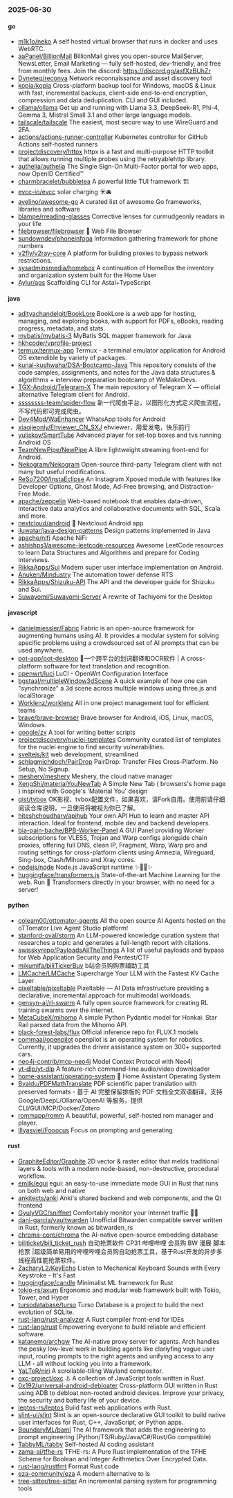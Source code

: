 ### 2025-06-30

#### go
* [m1k1o/neko](https://github.com/m1k1o/neko) A self hosted virtual browser that runs in docker and uses WebRTC.
* [aaPanel/BillionMail](https://github.com/aaPanel/BillionMail) BillionMail gives you open-source MailServer, NewsLetter, Email Marketing — fully self-hosted, dev-friendly, and free from monthly fees. Join the discord: https://discord.gg/asfXzBUhZr
* [Dyneteq/reconya](https://github.com/Dyneteq/reconya) Network reconnaissance and asset discovery tool
* [kopia/kopia](https://github.com/kopia/kopia) Cross-platform backup tool for Windows, macOS & Linux with fast, incremental backups, client-side end-to-end encryption, compression and data deduplication. CLI and GUI included.
* [ollama/ollama](https://github.com/ollama/ollama) Get up and running with Llama 3.3, DeepSeek-R1, Phi-4, Gemma 3, Mistral Small 3.1 and other large language models.
* [tailscale/tailscale](https://github.com/tailscale/tailscale) The easiest, most secure way to use WireGuard and 2FA.
* [actions/actions-runner-controller](https://github.com/actions/actions-runner-controller) Kubernetes controller for GitHub Actions self-hosted runners
* [projectdiscovery/httpx](https://github.com/projectdiscovery/httpx) httpx is a fast and multi-purpose HTTP toolkit that allows running multiple probes using the retryablehttp library.
* [authelia/authelia](https://github.com/authelia/authelia) The Single Sign-On Multi-Factor portal for web apps, now OpenID Certified™
* [charmbracelet/bubbletea](https://github.com/charmbracelet/bubbletea) A powerful little TUI framework 🏗
* [evcc-io/evcc](https://github.com/evcc-io/evcc) solar charging ☀️🚘
* [avelino/awesome-go](https://github.com/avelino/awesome-go) A curated list of awesome Go frameworks, libraries and software
* [blampe/rreading-glasses](https://github.com/blampe/rreading-glasses) Corrective lenses for curmudgeonly readars in your life
* [filebrowser/filebrowser](https://github.com/filebrowser/filebrowser) 📂 Web File Browser
* [sundowndev/phoneinfoga](https://github.com/sundowndev/phoneinfoga) Information gathering framework for phone numbers
* [v2fly/v2ray-core](https://github.com/v2fly/v2ray-core) A platform for building proxies to bypass network restrictions.
* [sysadminsmedia/homebox](https://github.com/sysadminsmedia/homebox) A continuation of HomeBox the inventory and organization system built for the Home User
* [Aylur/ags](https://github.com/Aylur/ags) Scaffolding CLI for Astal+TypeScript

#### java
* [adityachandelgit/BookLore](https://github.com/adityachandelgit/BookLore) BookLore is a web app for hosting, managing, and exploring books, with support for PDFs, eBooks, reading progress, metadata, and stats.
* [mybatis/mybatis-3](https://github.com/mybatis/mybatis-3) MyBatis SQL mapper framework for Java
* [hkhcoder/vprofile-project](https://github.com/hkhcoder/vprofile-project)
* [termux/termux-app](https://github.com/termux/termux-app) Termux - a terminal emulator application for Android OS extendible by variety of packages.
* [kunal-kushwaha/DSA-Bootcamp-Java](https://github.com/kunal-kushwaha/DSA-Bootcamp-Java) This repository consists of the code samples, assignments, and notes for the Java data structures & algorithms + interview preparation bootcamp of WeMakeDevs.
* [TGX-Android/Telegram-X](https://github.com/TGX-Android/Telegram-X) The main repository of Telegram X — official alternative Telegram client for Android.
* [ssssssss-team/spider-flow](https://github.com/ssssssss-team/spider-flow) 新一代爬虫平台，以图形化方式定义爬虫流程，不写代码即可完成爬虫。
* [Dev4Mod/WaEnhancer](https://github.com/Dev4Mod/WaEnhancer) WhatsApp tools for Android
* [xiaojieonly/Ehviewer_CN_SXJ](https://github.com/xiaojieonly/Ehviewer_CN_SXJ) ehviewer，用爱发电，快乐前行
* [yuliskov/SmartTube](https://github.com/yuliskov/SmartTube) Advanced player for set-top boxes and tvs running Android OS
* [TeamNewPipe/NewPipe](https://github.com/TeamNewPipe/NewPipe) A libre lightweight streaming front-end for Android.
* [Nekogram/Nekogram](https://github.com/Nekogram/Nekogram) Open-source third-party Telegram client with not many but useful modifications.
* [ReSo7200/InstaEclipse](https://github.com/ReSo7200/InstaEclipse) An Instagram Xposed module with features like Developer Options, Ghost Mode, Ad-Free browsing, and Distraction-Free Mode.
* [apache/zeppelin](https://github.com/apache/zeppelin) Web-based notebook that enables data-driven, interactive data analytics and collaborative documents with SQL, Scala and more.
* [nextcloud/android](https://github.com/nextcloud/android) 📱 Nextcloud Android app
* [iluwatar/java-design-patterns](https://github.com/iluwatar/java-design-patterns) Design patterns implemented in Java
* [apache/nifi](https://github.com/apache/nifi) Apache NiFi
* [ashishps1/awesome-leetcode-resources](https://github.com/ashishps1/awesome-leetcode-resources) Awesome LeetCode resources to learn Data Structures and Algorithms and prepare for Coding Interviews.
* [RikkaApps/Sui](https://github.com/RikkaApps/Sui) Modern super user interface implementation on Android.
* [Anuken/Mindustry](https://github.com/Anuken/Mindustry) The automation tower defense RTS
* [RikkaApps/Shizuku-API](https://github.com/RikkaApps/Shizuku-API) The API and the developer guide for Shizuku and Sui.
* [Suwayomi/Suwayomi-Server](https://github.com/Suwayomi/Suwayomi-Server) A rewrite of Tachiyomi for the Desktop

#### javascript
* [danielmiessler/Fabric](https://github.com/danielmiessler/Fabric) Fabric is an open-source framework for augmenting humans using AI. It provides a modular system for solving specific problems using a crowdsourced set of AI prompts that can be used anywhere.
* [pot-app/pot-desktop](https://github.com/pot-app/pot-desktop) 🌈一个跨平台的划词翻译和OCR软件 | A cross-platform software for text translation and recognition.
* [openwrt/luci](https://github.com/openwrt/luci) LuCI - OpenWrt Configuration Interface
* [bgstaal/multipleWindow3dScene](https://github.com/bgstaal/multipleWindow3dScene) A quick example of how one can "synchronize" a 3d scene across multiple windows using three.js and localStorage
* [Worklenz/worklenz](https://github.com/Worklenz/worklenz) All in one project management tool for efficient teams
* [brave/brave-browser](https://github.com/brave/brave-browser) Brave browser for Android, iOS, Linux, macOS, Windows.
* [google/zx](https://github.com/google/zx) A tool for writing better scripts
* [projectdiscovery/nuclei-templates](https://github.com/projectdiscovery/nuclei-templates) Community curated list of templates for the nuclei engine to find security vulnerabilities.
* [sveltejs/kit](https://github.com/sveltejs/kit) web development, streamlined
* [schlagmichdoch/PairDrop](https://github.com/schlagmichdoch/PairDrop) PairDrop: Transfer Files Cross-Platform. No Setup, No Signup.
* [meshery/meshery](https://github.com/meshery/meshery) Meshery, the cloud native manager
* [XengShi/materialYouNewTab](https://github.com/XengShi/materialYouNewTab) A Simple New Tab ( browsers's home page ) inspired with Google's 'Material You' design
* [qist/tvbox](https://github.com/qist/tvbox) OK影视、tvbox配置文件，如果喜欢，请Fork自用。使用前请仔细阅读仓库说明，一旦使用将被视为你已了解。
* [hiteshchoudhary/apihub](https://github.com/hiteshchoudhary/apihub) Your own API Hub to learn and master API interaction. Ideal for frontend, mobile dev and backend developers.
* [bia-pain-bache/BPB-Worker-Panel](https://github.com/bia-pain-bache/BPB-Worker-Panel) A GUI Panel providing Worker subscriptions for VLESS, Trojan and Warp configs alongside chain proxies, offering full DNS, clean IP, Fragment, Warp, Warp pro and routing settings for cross-platform clients using Amnezia, Wireguard, Sing-box, Clash/Mihomo and Xray cores.
* [nodejs/node](https://github.com/nodejs/node) Node.js JavaScript runtime ✨🐢🚀✨
* [huggingface/transformers.js](https://github.com/huggingface/transformers.js) State-of-the-art Machine Learning for the web. Run 🤗 Transformers directly in your browser, with no need for a server!

#### python
* [coleam00/ottomator-agents](https://github.com/coleam00/ottomator-agents) All the open source AI Agents hosted on the oTTomator Live Agent Studio platform!
* [stanford-oval/storm](https://github.com/stanford-oval/storm) An LLM-powered knowledge curation system that researches a topic and generates a full-length report with citations.
* [swisskyrepo/PayloadsAllTheThings](https://github.com/swisskyrepo/PayloadsAllTheThings) A list of useful payloads and bypass for Web Application Security and Pentest/CTF
* [mikumifa/biliTickerBuy](https://github.com/mikumifa/biliTickerBuy) b站会员购购票辅助工具
* [LMCache/LMCache](https://github.com/LMCache/LMCache) Supercharge Your LLM with the Fastest KV Cache Layer
* [pixeltable/pixeltable](https://github.com/pixeltable/pixeltable) Pixeltable — AI Data infrastructure providing a declarative, incremental approach for multimodal workloads.
* [gensyn-ai/rl-swarm](https://github.com/gensyn-ai/rl-swarm) A fully open source framework for creating RL training swarms over the internet.
* [MetaCubeX/mihomo](https://github.com/MetaCubeX/mihomo) A simple Python Pydantic model for Honkai: Star Rail parsed data from the Mihomo API.
* [black-forest-labs/flux](https://github.com/black-forest-labs/flux) Official inference repo for FLUX.1 models
* [commaai/openpilot](https://github.com/commaai/openpilot) openpilot is an operating system for robotics. Currently, it upgrades the driver assistance system on 300+ supported cars.
* [neo4j-contrib/mcp-neo4j](https://github.com/neo4j-contrib/mcp-neo4j) Model Context Protocol with Neo4j
* [yt-dlp/yt-dlp](https://github.com/yt-dlp/yt-dlp) A feature-rich command-line audio/video downloader
* [home-assistant/operating-system](https://github.com/home-assistant/operating-system) 🔰 Home Assistant Operating System
* [Byaidu/PDFMathTranslate](https://github.com/Byaidu/PDFMathTranslate) PDF scientific paper translation with preserved formats - 基于 AI 完整保留排版的 PDF 文档全文双语翻译，支持 Google/DeepL/Ollama/OpenAI 等服务，提供 CLI/GUI/MCP/Docker/Zotero
* [rommapp/romm](https://github.com/rommapp/romm) A beautiful, powerful, self-hosted rom manager and player.
* [lllyasviel/Fooocus](https://github.com/lllyasviel/Fooocus) Focus on prompting and generating

#### rust
* [GraphiteEditor/Graphite](https://github.com/GraphiteEditor/Graphite) 2D vector & raster editor that melds traditional layers & tools with a modern node-based, non-destructive, procedural workflow.
* [emilk/egui](https://github.com/emilk/egui) egui: an easy-to-use immediate mode GUI in Rust that runs on both web and native
* [ankitects/anki](https://github.com/ankitects/anki) Anki's shared backend and web components, and the Qt frontend
* [GyulyVGC/sniffnet](https://github.com/GyulyVGC/sniffnet) Comfortably monitor your Internet traffic 🕵️‍♂️
* [dani-garcia/vaultwarden](https://github.com/dani-garcia/vaultwarden) Unofficial Bitwarden compatible server written in Rust, formerly known as bitwarden_rs
* [chroma-core/chroma](https://github.com/chroma-core/chroma) the AI-native open-source embedding database
* [biliticket/bili_ticket_rush](https://github.com/biliticket/bili_ticket_rush) 自动抢票软件 CP31 哔哩哔哩 会员购 BW 漫展 脚本 抢票 |超级简单易用的哔哩哔哩会员购自动抢票工具，基于Rust开发的异步多线程高性能抢票软件。
* [ZacharyL2/KeyEcho](https://github.com/ZacharyL2/KeyEcho) Listen to Mechanical Keyboard Sounds with Every Keystroke - It's Fast
* [huggingface/candle](https://github.com/huggingface/candle) Minimalist ML framework for Rust
* [tokio-rs/axum](https://github.com/tokio-rs/axum) Ergonomic and modular web framework built with Tokio, Tower, and Hyper
* [tursodatabase/turso](https://github.com/tursodatabase/turso) Turso Database is a project to build the next evolution of SQLite.
* [rust-lang/rust-analyzer](https://github.com/rust-lang/rust-analyzer) A Rust compiler front-end for IDEs
* [rust-lang/rust](https://github.com/rust-lang/rust) Empowering everyone to build reliable and efficient software.
* [katanemo/archgw](https://github.com/katanemo/archgw) The AI-native proxy server for agents. Arch handles the pesky low-level work in building agents like clariyfing vague user input, routing prompts to the right agents and unifying access to any LLM - all without locking you into a framework.
* [YaLTeR/niri](https://github.com/YaLTeR/niri) A scrollable-tiling Wayland compositor.
* [oxc-project/oxc](https://github.com/oxc-project/oxc) ⚓ A collection of JavaScript tools written in Rust.
* [0x192/universal-android-debloater](https://github.com/0x192/universal-android-debloater) Cross-platform GUI written in Rust using ADB to debloat non-rooted android devices. Improve your privacy, the security and battery life of your device.
* [leptos-rs/leptos](https://github.com/leptos-rs/leptos) Build fast web applications with Rust.
* [slint-ui/slint](https://github.com/slint-ui/slint) Slint is an open-source declarative GUI toolkit to build native user interfaces for Rust, C++, JavaScript, or Python apps.
* [BoundaryML/baml](https://github.com/BoundaryML/baml) The AI framework that adds the engineering to prompt engineering (Python/TS/Ruby/Java/C#/Rust/Go compatible)
* [TabbyML/tabby](https://github.com/TabbyML/tabby) Self-hosted AI coding assistant
* [zama-ai/tfhe-rs](https://github.com/zama-ai/tfhe-rs) TFHE-rs: A Pure Rust implementation of the TFHE Scheme for Boolean and Integer Arithmetics Over Encrypted Data.
* [rust-lang/rustfmt](https://github.com/rust-lang/rustfmt) Format Rust code
* [eza-community/eza](https://github.com/eza-community/eza) A modern alternative to ls
* [tree-sitter/tree-sitter](https://github.com/tree-sitter/tree-sitter) An incremental parsing system for programming tools
